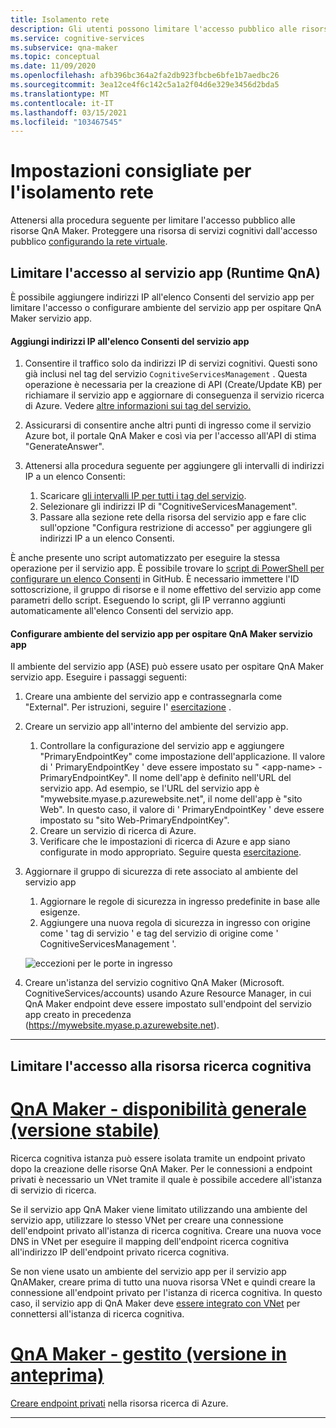 ```yaml
---
title: Isolamento rete
description: Gli utenti possono limitare l'accesso pubblico alle risorse QnA Maker.
ms.service: cognitive-services
ms.subservice: qna-maker
ms.topic: conceptual
ms.date: 11/09/2020
ms.openlocfilehash: afb396bc364a2fa2db923fbcbe6bfe1b7aedbc26
ms.sourcegitcommit: 3ea12ce4f6c142c5a1a2f04d6e329e3456d2bda5
ms.translationtype: MT
ms.contentlocale: it-IT
ms.lasthandoff: 03/15/2021
ms.locfileid: "103467545"
---
```

# <a name="recommended-settings-for-network-isolation"></a>Impostazioni consigliate per l'isolamento rete

Attenersi alla procedura seguente per limitare l'accesso pubblico alle risorse QnA Maker. Proteggere una risorsa di servizi cognitivi dall'accesso pubblico [configurando la rete virtuale](../../cognitive-services-virtual-networks.md?tabs=portal).

## <a name="restrict-access-to-app-service-qna-runtime"></a>Limitare l'accesso al servizio app (Runtime QnA)

È possibile aggiungere indirizzi IP all'elenco Consenti del servizio app per limitare l'accesso o configurare ambiente del servizio app per ospitare QnA Maker servizio app.

#### <a name="add-ips-to-app-service-allow-list"></a>Aggiungi indirizzi IP all'elenco Consenti del servizio app

1. Consentire il traffico solo da indirizzi IP di servizi cognitivi. Questi sono già inclusi nel tag del servizio `CognitiveServicesManagement` . Questa operazione è necessaria per la creazione di API (Create/Update KB) per richiamare il servizio app e aggiornare di conseguenza il servizio ricerca di Azure. Vedere [altre informazioni sui tag del servizio.](../../../virtual-network/service-tags-overview.md)
2. Assicurarsi di consentire anche altri punti di ingresso come il servizio Azure bot, il portale QnA Maker e così via per l'accesso all'API di stima "GenerateAnswer".
3. Attenersi alla procedura seguente per aggiungere gli intervalli di indirizzi IP a un elenco Consenti:

   1. Scaricare [gli intervalli IP per tutti i tag del servizio](https://www.microsoft.com/download/details.aspx?id=56519).
   2. Selezionare gli indirizzi IP di "CognitiveServicesManagement".
   3. Passare alla sezione rete della risorsa del servizio app e fare clic sull'opzione "Configura restrizione di accesso" per aggiungere gli indirizzi IP a un elenco Consenti.

È anche presente uno script automatizzato per eseguire la stessa operazione per il servizio app. È possibile trovare lo [script di PowerShell per configurare un elenco Consenti](https://github.com/pchoudhari/QnAMakerBackupRestore/blob/master/AddRestrictedIPAzureAppService.ps1) in GitHub. È necessario immettere l'ID sottoscrizione, il gruppo di risorse e il nome effettivo del servizio app come parametri dello script. Eseguendo lo script, gli IP verranno aggiunti automaticamente all'elenco Consenti del servizio app.

#### <a name="configure-app-service-environment-to-host-qna-maker-app-service"></a>Configurare ambiente del servizio app per ospitare QnA Maker servizio app
    
Il ambiente del servizio app (ASE) può essere usato per ospitare QnA Maker servizio app. Eseguire i passaggi seguenti:

1. Creare una ambiente del servizio app e contrassegnarla come "External". Per istruzioni, seguire l' [esercitazione](../../../app-service/environment/create-external-ase.md) .
2.  Creare un servizio app all'interno del ambiente del servizio app.
    1. Controllare la configurazione del servizio app e aggiungere "PrimaryEndpointKey" come impostazione dell'applicazione. Il valore di ' PrimaryEndpointKey ' deve essere impostato su " \<app-name\> -PrimaryEndpointKey". Il nome dell'app è definito nell'URL del servizio app. Ad esempio, se l'URL del servizio app è "mywebsite.myase.p.azurewebsite.net", il nome dell'app è "sito Web". In questo caso, il valore di ' PrimaryEndpointKey ' deve essere impostato su "sito Web-PrimaryEndpointKey".
    2. Creare un servizio di ricerca di Azure.
    3. Verificare che le impostazioni di ricerca di Azure e app siano configurate in modo appropriato. 
          Seguire questa [esercitazione](../reference-app-service.md?tabs=v1#app-service).
3.  Aggiornare il gruppo di sicurezza di rete associato al ambiente del servizio app
    1. Aggiornare le regole di sicurezza in ingresso predefinite in base alle esigenze.
    2. Aggiungere una nuova regola di sicurezza in ingresso con origine come ' tag di servizio ' e tag del servizio di origine come ' CognitiveServicesManagement '.
       
    ![eccezioni per le porte in ingresso](../media/inbound-ports.png)

4.  Creare un'istanza del servizio cognitivo QnA Maker (Microsoft. CognitiveServices/accounts) usando Azure Resource Manager, in cui QnA Maker endpoint deve essere impostato sull'endpoint del servizio app creato in precedenza (https://mywebsite.myase.p.azurewebsite.net).
    
---

## <a name="restrict-access-to-cognitive-search-resource"></a>Limitare l'accesso alla risorsa ricerca cognitiva

# <a name="qna-maker-ga-stable-release"></a>[QnA Maker - disponibilità generale (versione stabile)](#tab/v1)

Ricerca cognitiva istanza può essere isolata tramite un endpoint privato dopo la creazione delle risorse QnA Maker. Per le connessioni a endpoint privati è necessario un VNet tramite il quale è possibile accedere all'istanza di servizio di ricerca. 

Se il servizio app QnA Maker viene limitato utilizzando una ambiente del servizio app, utilizzare lo stesso VNet per creare una connessione dell'endpoint privato all'istanza di ricerca cognitiva. Creare una nuova voce DNS in VNet per eseguire il mapping dell'endpoint ricerca cognitiva all'indirizzo IP dell'endpoint privato ricerca cognitiva. 

Se non viene usato un ambiente del servizio app per il servizio app QnAMaker, creare prima di tutto una nuova risorsa VNet e quindi creare la connessione all'endpoint privato per l'istanza di ricerca cognitiva. In questo caso, il servizio app di QnA Maker deve [essere integrato con VNet](https://docs.microsoft.com/azure/app-service/web-sites-integrate-with-vnet) per connettersi all'istanza di ricerca cognitiva. 

#  <a name="qna-maker-managed-preview-release"></a>[QnA Maker - gestito (versione in anteprima)](#tab/v2)

[Creare endpoint privati](../reference-private-endpoint.md) nella risorsa ricerca di Azure.

---

